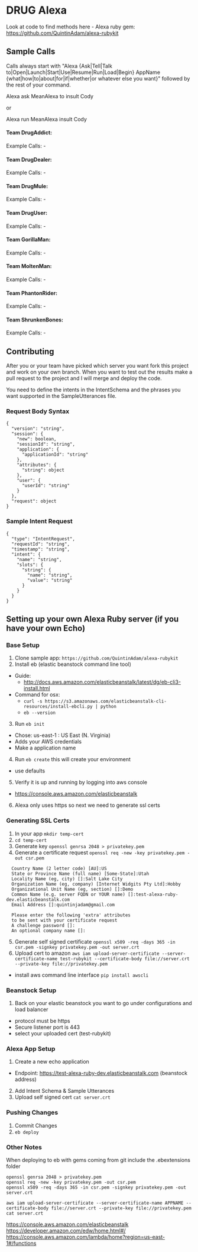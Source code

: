 # DRUG Alexa

Look at code to find methods here - Alexa ruby gem: https://github.com/QuintinAdam/alexa-rubykit

## Sample Calls

Calls always start with "Alexa {Ask|Tell|Talk to|Open|Launch|Start|Use|Resume|Run|Load|Begin} AppName {what|how|to|about|for|if|whether|or whatever else you want}" followed by the rest of your command.

Alexa ask MeanAlexa to insult Cody

or

Alexa run MeanAlexa insult Cody

#### Team DrugAddict:

  Example Calls:
    -

#### Team DrugDealer:

  Example Calls:
    -

#### Team DrugMule:

  Example Calls:
    -

#### Team DrugUser:

  Example Calls:
    -

#### Team GorillaMan:

  Example Calls:
    -

#### Team MoltenMan:

  Example Calls:
    -

#### Team PhantonRider:

  Example Calls:
    -

#### Team ShrunkenBones:

  Example Calls:
    -


## Contributing

After you or your team have picked which server you want fork this project and work on your own branch. When you want to test out the results make a pull request to the project and I will merge and deploy the code.

You need to define the intents in the IntentSchema and the phrases you want supported in the SampleUtterances file.

### Request Body Syntax

```
{
  "version": "string",
  "session": {
    "new": boolean,
    "sessionId": "string",
    "application": {
      "applicationId": "string"
    },
    "attributes": {
      "string": object
    },
    "user": {
      "userId": "string"
    }
  },
  "request": object
}
```

### Sample Intent Request

```
{
  "type": "IntentRequest",
  "requestId": "string",
  "timestamp": "string",
  "intent": {
    "name": "string",
    "slots": {
      "string": {
        "name": "string",
        "value": "string"
      }
    }
  }
}
```

## Setting up your own Alexa Ruby server (if you have your own Echo)

### Base Setup

1. Clone sample app: `https://github.com/QuintinAdam/alexa-rubykit`
2. Install eb (elastic beanstock command line tool)
  - Guide:
    - http://docs.aws.amazon.com/elasticbeanstalk/latest/dg/eb-cli3-install.html
  - Command for osx:
    - `curl -s https://s3.amazonaws.com/elasticbeanstalk-cli-resources/install-ebcli.py | python`
    - `eb --version`
3. Run `eb init`
  - Chose: us-east-1 : US East (N. Virginia)
  - Adds your AWS credentials
  - Make a application name
4. Run `eb create` this will create your environment
  - use defaults
5. Verify it is up and running by logging into aws console
  - https://console.aws.amazon.com/elasticbeanstalk
6. Alexa only uses https so next we need to generate ssl certs

### Generating SSL Certs

1. In your app `mkdir temp-cert`
2. `cd temp-cert`
3. Generate key `openssl genrsa 2048 > privatekey.pem`
4. Generate a certificate request `openssl req -new -key privatekey.pem -out csr.pem`

  ```
    Country Name (2 letter code) [AU]:US
    State or Province Name (full name) [Some-State]:Utah
    Locality Name (eg, city) []:Salt Lake City
    Organization Name (eg, company) [Internet Widgits Pty Ltd]:Hobby
    Organizational Unit Name (eg, section) []:Demo
    Common Name (e.g. server FQDN or YOUR name) []:test-alexa-ruby-dev.elasticbeanstalk.com
    Email Address []:quintinjadam@gmail.com

    Please enter the following 'extra' attributes
    to be sent with your certificate request
    A challenge password []:
    An optional company name []:
  ```

5. Generate self signed certificate `openssl x509 -req -days 365 -in csr.pem -signkey privatekey.pem -out server.crt`
6. Upload cert to amazon `aws iam upload-server-certificate --server-certificate-name test-rubykit --certificate-body file://server.crt --private-key file://privatekey.pem`
  - install aws command line interface `pip install awscli`

### Beanstock Setup

1. Back on your elastic beanstock you want to go under configurations and load balancer
  - protocol must be https
  - Secure listener port is 443
  - select your uploaded cert (test-rubykit)

### Alexa App Setup

1. Create a new echo application
  - Endpoint: https://test-alexa-ruby-dev.elasticbeanstalk.com (beanstock address)
2. Add Intent Schema & Sample Utterances
3. Upload self signed cert `cat server.crt`

### Pushing Changes

1. Commit Changes
2. `eb deploy`

### Other Notes

When deploying to eb with gems coming from git include the .ebextensions folder


```
openssl genrsa 2048 > privatekey.pem
openssl req -new -key privatekey.pem -out csr.pem
openssl x509 -req -days 365 -in csr.pem -signkey privatekey.pem -out server.crt

aws iam upload-server-certificate --server-certificate-name APPNAME --certificate-body file://server.crt --private-key file://privatekey.pem
cat server.crt
```

https://console.aws.amazon.com/elasticbeanstalk
https://developer.amazon.com/edw/home.html#/
https://console.aws.amazon.com/lambda/home?region=us-east-1#/functions
